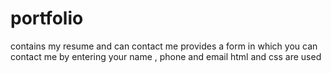 # portfolio
contains my resume and can contact me
provides a form in which you can contact me by entering your name , phone and email
html and css are used
